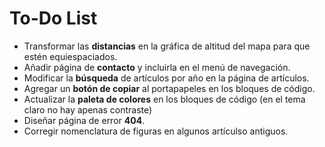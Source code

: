 
# To-Do List

- Transformar las **distancias** en la gráfica de altitud del mapa para que estén equiespaciados.
- Añadir página de **contacto** y incluirla en el menú de navegación.
- Modificar la **búsqueda** de artículos por año en la página de artículos.
- Agregar un **botón de copiar** al portapapeles en los bloques de código.
- Actualizar la **paleta de colores** en los bloques de código (en el tema claro no hay apenas contraste)
- Diseñar página de error **404**.
- Corregir nomenclatura de figuras en algunos artículso antiguos.